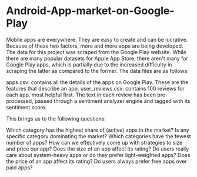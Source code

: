 # Android-App-market-on-Google-Play

Mobile apps are everywhere. They are easy to create and can be lucrative. Because of these two factors, more and more apps are being developed.  The data for this project was scraped from the Google Play website. While there are many popular datasets for Apple App Store, there aren't many for Google Play apps, which is partially due to the increased difficulty in scraping the latter as compared to the former. The data files are as follows:

apps.csv: contains all the details of the apps on Google Play. These are the features that describe an app.
user_reviews.csv: contains 100 reviews for each app, most helpful first. The text in each review has been pre-processed, passed through a sentiment analyzer engine and tagged with its sentiment score.

This brings us to the following questions:

Which category has the highest share of (active) apps in the market?
Is any specific category dominating the market?
Which categories have the fewest number of apps?
How can we effectively come up with strategies to size and price our app?
Does the size of an app affect its rating?
Do users really care about system-heavy apps or do they prefer light-weighted apps?
Does the price of an app affect its rating?
Do users always prefer free apps over paid apps?
